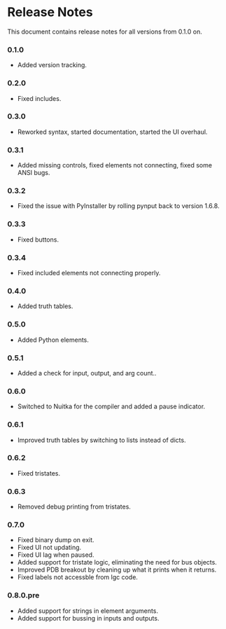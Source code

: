 # Release Notes
This document contains release notes for all versions from 0.1.0 on.

### 0.1.0
* Added version tracking.

### 0.2.0
* Fixed includes.

### 0.3.0
* Reworked syntax, started documentation, started the UI overhaul.

### 0.3.1
* Added missing controls, fixed elements not connecting, fixed some ANSI bugs.

### 0.3.2
* Fixed the issue with PyInstaller by rolling pynput back to version 1.6.8.

### 0.3.3
* Fixed buttons.

### 0.3.4
* Fixed included elements not connecting properly.

### 0.4.0
* Added truth tables.

### 0.5.0
* Added Python elements.

### 0.5.1
* Added a check for input, output, and arg count..

### 0.6.0
* Switched to Nuitka for the compiler and added a pause indicator.

### 0.6.1
* Improved truth tables by switching to lists instead of dicts.

### 0.6.2
* Fixed tristates.

### 0.6.3
* Removed debug printing from tristates.

### 0.7.0
* Fixed binary dump on exit.
* Fixed UI not updating.
* Fixed UI lag when paused.
* Added support for tristate logic, eliminating the need for bus objects.
* Improved PDB breakout by cleaning up what it prints when it returns.
* Fixed labels not accessble from lgc code.

### 0.8.0.pre
* Added support for strings in element arguments.
* Added support for bussing in inputs and outputs.